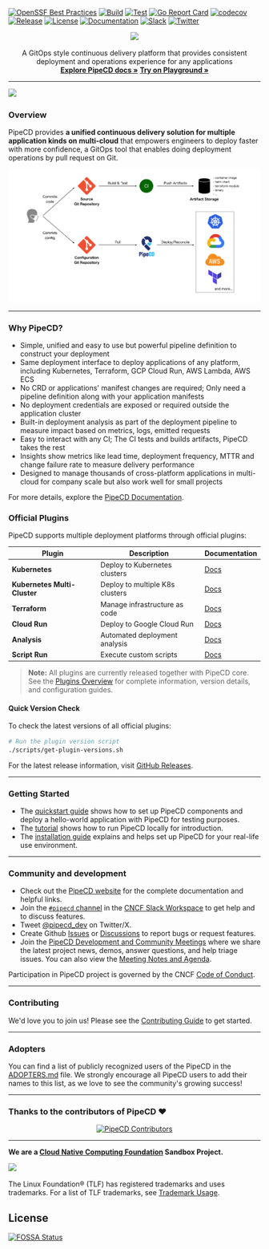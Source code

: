 [![OpenSSF Best Practices](https://www.bestpractices.dev/projects/7489/badge)](https://www.bestpractices.dev/projects/7489)
[![Build](https://github.com/pipe-cd/pipecd/actions/workflows/build.yaml/badge.svg)](https://github.com/pipe-cd/pipecd/actions/workflows/build.yaml)
[![Test](https://github.com/pipe-cd/pipecd/actions/workflows/test.yaml/badge.svg)](https://github.com/pipe-cd/pipecd/actions/workflows/test.yaml)
[![Go Report Card](https://goreportcard.com/badge/github.com/pipe-cd/pipecd)](https://goreportcard.com/report/github.com/pipe-cd/pipecd)
[![codecov](https://codecov.io/gh/pipe-cd/pipecd/branch/master/graph/badge.svg)](https://codecov.io/gh/pipe-cd/pipecd)
[![Release](https://img.shields.io/github/v/release/pipe-cd/pipecd?label=Release)](https://github.com/pipe-cd/pipecd/releases/latest)
[![License](https://img.shields.io/badge/License-Apache_2.0-blue.svg)](/LICENSE)
[![Documentation](https://img.shields.io/badge/Documentation-pipecd-informational.svg)](https://pipecd.dev/docs/)
[![Slack](https://img.shields.io/badge/Slack-%23pipecd-informational.svg)](https://app.slack.com/client/T08PSQ7BQ/C01B27F9T0X)
[![Twitter](https://img.shields.io/twitter/url/https/twitter.com/pipecd_dev.svg?style=social&label=Follow%20%40pipecd_dev)](https://twitter.com/pipecd_dev)

<p align="center">
  <img src="https://github.com/pipe-cd/pipecd/blob/master/docs/static/images/logo.png" width="180"/>
</p>

<p align="center">
  A GitOps style continuous delivery platform that provides consistent deployment and operations experience for any applications
  <br/>
  <a href="https://pipecd.dev"><strong>Explore PipeCD docs »</strong></a>
  <a href="https://play.pipecd.dev?project=play"><strong>Try on Playground »</strong></a>
</p>

---

![](https://github.com/pipe-cd/pipecd/blob/master/docs/static/images/rolled-back-deployment.png)

### Overview

PipeCD provides __a unified continuous delivery solution for multiple application kinds on multi-cloud__ that empowers engineers to deploy faster with more confidence, a GitOps tool that enables doing deployment operations by pull request on Git.

![](https://github.com/pipe-cd/pipecd/blob/master/docs/static/images/pipecd-explanation.png)

---

### Why PipeCD?

- Simple, unified and easy to use but powerful pipeline definition to construct your deployment
- Same deployment interface to deploy applications of any platform, including Kubernetes, Terraform, GCP Cloud Run, AWS Lambda, AWS ECS
- No CRD or applications' manifest changes are required; Only need a pipeline definition along with your application manifests
- No deployment credentials are exposed or required outside the application cluster
- Built-in deployment analysis as part of the deployment pipeline to measure impact based on metrics, logs, emitted requests
- Easy to interact with any CI; The CI tests and builds artifacts, PipeCD takes the rest
- Insights show metrics like lead time, deployment frequency, MTTR and change failure rate to measure delivery performance
- Designed to manage thousands of cross-platform applications in multi-cloud for company scale but also work well for small projects

For more details, explore the [PipeCD Documentation](https://pipecd.dev/docs).

### Official Plugins

PipeCD supports multiple deployment platforms through official plugins:

| Plugin | Description | Documentation |
|--------|-------------|---------------|
| **Kubernetes** | Deploy to Kubernetes clusters | [Docs](https://pipecd.dev/docs-dev/user-guide/plugins/kubernetes/) |
| **Kubernetes Multi-Cluster** | Deploy to multiple K8s clusters | [Docs](https://pipecd.dev/docs-dev/user-guide/plugins/kubernetes-multicluster/) |
| **Terraform** | Manage infrastructure as code | [Docs](https://pipecd.dev/docs-dev/user-guide/plugins/terraform/) |
| **Cloud Run** | Deploy to Google Cloud Run | [Docs](https://pipecd.dev/docs-dev/user-guide/plugins/cloudrun/) |
| **Analysis** | Automated deployment analysis | [Docs](https://pipecd.dev/docs-dev/user-guide/plugins/analysis/) |
| **Script Run** | Execute custom scripts | [Docs](https://pipecd.dev/docs-dev/user-guide/plugins/scriptrun/) |

> **Note:** All plugins are currently released together with PipeCD core. See the [Plugins Overview](https://pipecd.dev/docs-dev/user-guide/plugins/) for complete information, version details, and configuration guides.

#### Quick Version Check

To check the latest versions of all official plugins:

```bash
# Run the plugin version script
./scripts/get-plugin-versions.sh
```

For the latest release information, visit [GitHub Releases](https://github.com/pipe-cd/pipecd/releases).

---

### Getting Started

- The [quickstart guide](https://pipecd.dev/docs/quickstart/) shows how to set up PipeCD components and deploy a hello-world application with PipeCD for testing purposes.
- The [tutorial](https://github.com/pipe-cd/tutorial) shows how to run PipeCD locally for introduction.
- The [installation guide](https://pipecd.dev/docs/installation/) explains and helps set up PipeCD for your real-life use environment.

---

### Community and development

- Check out the [PipeCD website](https://pipecd.dev) for the complete documentation and helpful links.
- Join the [`#pipecd` channel](https://cloud-native.slack.com/archives/C01B27F9T0X) in the [CNCF Slack Workspace](https://communityinviter.com/apps/cloud-native/cncf) to get help and to discuss features.
- Tweet [@pipecd_dev](https://twitter.com/pipecd_dev) on Twitter/X.
- Create Github [Issues](https://github.com/pipe-cd/pipecd/issues) or [Discussions](https://github.com/pipe-cd/pipecd/discussions/) to report bugs or request features.
- Join the [PipeCD Development and Community Meetings](https://zoom-lfx.platform.linuxfoundation.org/meeting/96831504919?password=2f60b8ec-5896-40c8-aa1d-d551ab339d00) where we share the latest project news, demos, answer questions, and help triage issues. You can also view the [Meeting Notes and Agenda](https://bit.ly/pipecd-mtg-notes).

Participation in PipeCD project is governed by the CNCF [Code of Conduct](CODE_OF_CONDUCT.md).

---

### Contributing

We'd love you to join us! Please see the [Contributing Guide](CONTRIBUTING.md) to get started.

---

### Adopters

You can find a list of publicly recognized users of the PipeCD in the [ADOPTERS.md](ADOPTERS.md) file. We strongly encourage all PipeCD users to add their names to this list, as we love to see the community's growing success!

---

### Thanks to the contributors of PipeCD ❤️

<div align="center">
  <a href="https://github.com/pipe-cd/pipecd/graphs/contributors">
    <img src="https://contrib.rocks/image?repo=pipe-cd/pipecd" alt="PipeCD Contributors"/>
  </a>
</div>

---

**We are a [Cloud Native Computing Foundation](https://cncf.io/) Sandbox Project.**

<img src="https://www.cncf.io/wp-content/uploads/2022/07/cncf-color-bg.svg" width=300 />

The Linux Foundation® (TLF) has registered trademarks and uses trademarks. For a list of TLF trademarks, see [Trademark Usage](https://www.linuxfoundation.org/trademark-usage/).

## License

[![FOSSA Status](https://app.fossa.com/api/projects/git%2Bgithub.com%2Fpipe-cd%2Fpipecd.svg?type=large)](https://app.fossa.com/projects/git%2Bgithub.com%2Fpipe-cd%2Fpipecd?ref=badge_large)
